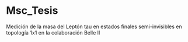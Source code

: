 # Msc_Tesis
Medición de la masa del Leptón tau en
estados finales semi-invisibles en topología
1x1 en la colaboración Belle II
